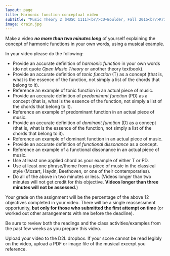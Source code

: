 ```yaml
---
layout: page
title: Harmonic function conceptual video
subTitle: "Music Theory 2 (MUSC 1111)<br/>CU–Boulder, Fall 2015<br/>Kris Shaffer, Ph.D. – instructor"
image: drain.jpg
---
```


Make a video ***no more than two minutes long*** of yourself explaining the concept of harmonic functions in your own words, using a musical example.

In your video please do the following:

- Provide an accurate definition of *harmonic function* in your own words (do not quote *Open Music Theory* or another theory textbook).  
- Provide an accurate definition of *tonic function* (T) as a concept (that is, what is the essence of the function, not simply a list of the chords that belong to it).  
- Reference an example of tonic function in an actual piece of music.  
- Provide an accurate definition of *predominant function* (PD) as a concept (that is, what is the essence of the function, not simply a list of the chords that belong to it).  
- Reference an example of predominant function in an actual piece of music.  
- Provide an accurate definition of *dominant function* (D) as a concept (that is, what is the essence of the function, not simply a list of the chords that belong to it).  
- Reference an example of dominant function in an actual piece of music.  
- Provide an accurate definition of *functional dissonance* as a concept.  
- Reference an example of a functional dissonance in an actual piece of music.  
- Use at least one applied chord as your example of either T or PD.  
- Use at least one phrase/theme from a piece of music in the classical style (Mozart, Haydn, Beethoven, or one of their contemporaries).  
- Do all of the above in two minutes or less. (Videos longer than two minutes will not get credit for this objective. **Videos longer than three minutes will not be assessed.**)

Your grade on the assignment will be the percentage of the above 12 objectives completed in your video. There will be a single reassessment opportunity, **but only for those who submitted the first attempt on time** (or worked out other arrangements with me before the deadline).

Be sure to review both the readings and the class activities/examples from the past few weeks as you prepare this video.

Upload your video to the D2L dropbox. If your score cannot be read legibly on the video, upload a PDF or image file of the musical excerpt you reference.